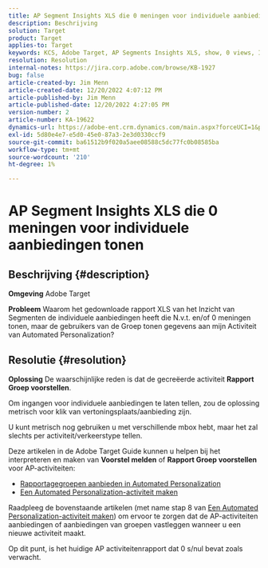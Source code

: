 ```yaml
---
title: AP Segment Insights XLS die 0 meningen voor individuele aanbiedingen tonen
description: Beschrijving
solution: Target
product: Target
applies-to: Target
keywords: KCS, Adobe Target, AP Segments Insights XLS, show, 0 views, Individuele aanbiedingen
resolution: Resolution
internal-notes: https://jira.corp.adobe.com/browse/KB-1927
bug: false
article-created-by: Jim Menn
article-created-date: 12/20/2022 4:07:12 PM
article-published-by: Jim Menn
article-published-date: 12/20/2022 4:27:05 PM
version-number: 2
article-number: KA-19622
dynamics-url: https://adobe-ent.crm.dynamics.com/main.aspx?forceUCI=1&pagetype=entityrecord&etn=knowledgearticle&id=424d2d5c-8080-ed11-81ac-6045bd006704
exl-id: 5d80e4e7-e5d0-45e0-87a3-2e3d0330ccf9
source-git-commit: ba61512b9f020a5aee08588c5dc77fc0b08585ba
workflow-type: tm+mt
source-wordcount: '210'
ht-degree: 1%

---
```


# AP Segment Insights XLS die 0 meningen voor individuele aanbiedingen tonen

## Beschrijving {#description}


<b>Omgeving</b>
Adobe Target

<b>Probleem</b>
Waarom het gedownloade rapport XLS van het Inzicht van Segmenten de individuele aanbiedingen heeft die N.v.t. en/of 0 meningen tonen, maar de gebruikers van de Groep tonen gegevens aan mijn Activiteit van Automated Personalization?


## Resolutie {#resolution}


<b>Oplossing</b>
De waarschijnlijke reden is dat de gecreëerde activiteit <b>Rapport Groep voorstellen</b>.

Om ingangen voor individuele aanbiedingen te laten tellen, zou de oplossing metrisch voor klik van vertoningsplaats/aanbieding zijn.

U kunt metrisch nog gebruiken u met verschillende mbox hebt, maar het zal slechts per activiteit/verkeerstype tellen.

Deze artikelen in de Adobe Target Guide kunnen u helpen bij het interpreteren en maken van <b>Voorstel melden</b> of <b>Rapport Groep voorstellen </b>voor AP-activiteiten:

- [Rapportagegroepen aanbieden in Automated Personalization](https://experienceleague.adobe.com/docs/target/using/reports/offer-reporting-groups-in-automated-personalization.html)
- [Een Automated Personalization-activiteit maken](https://experienceleague.adobe.com/docs/target/using/activities/automated-personalization/create-ap-activity.html)




Raadpleeg de bovenstaande artikelen (met name stap 8 van [Een Automated Personalization-activiteit maken](https://experienceleague.adobe.com/docs/target/using/activities/automated-personalization/create-ap-activity.html)) om ervoor te zorgen dat de AP-activiteiten aanbiedingen of aanbiedingen van groepen vastleggen wanneer u een nieuwe activiteit maakt.

Op dit punt, is het huidige AP activiteitenrapport dat 0 s/nul bevat zoals verwacht.
